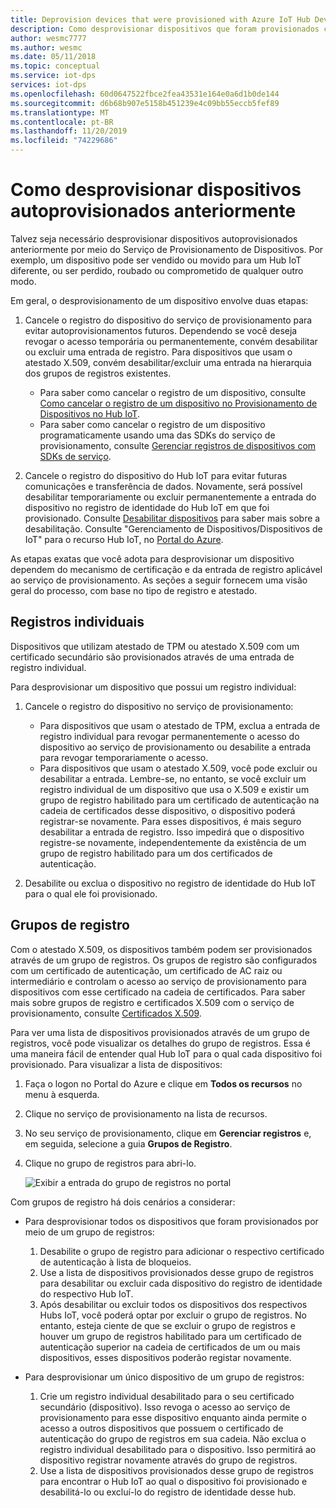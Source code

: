 ```yaml
---
title: Deprovision devices that were provisioned with Azure IoT Hub Device Provisioning Service
description: Como desprovisionar dispositivos que foram provisionados com Provisionamento de Dispositivos no Hub IoT
author: wesmc7777
ms.author: wesmc
ms.date: 05/11/2018
ms.topic: conceptual
ms.service: iot-dps
services: iot-dps
ms.openlocfilehash: 60d0647522fbce2fea43531e164e0a6d1b0de144
ms.sourcegitcommit: d6b68b907e5158b451239e4c09bb55eccb5fef89
ms.translationtype: MT
ms.contentlocale: pt-BR
ms.lasthandoff: 11/20/2019
ms.locfileid: "74229686"
---
```

# <a name="how-to-deprovision-devices-that-were-previously-auto-provisioned"></a>Como desprovisionar dispositivos autoprovisionados anteriormente 

Talvez seja necessário desprovisionar dispositivos autoprovisionados anteriormente por meio do Serviço de Provisionamento de Dispositivos. Por exemplo, um dispositivo pode ser vendido ou movido para um Hub IoT diferente, ou ser perdido, roubado ou comprometido de qualquer outro modo. 

Em geral, o desprovisionamento de um dispositivo envolve duas etapas:

1. Cancele o registro do dispositivo do serviço de provisionamento para evitar autoprovisionamentos futuros. Dependendo se você deseja revogar o acesso temporária ou permanentemente, convém desabilitar ou excluir uma entrada de registro. Para dispositivos que usam o atestado X.509, convém desabilitar/excluir uma entrada na hierarquia dos grupos de registros existentes.  
 
   - Para saber como cancelar o registro de um dispositivo, consulte [Como cancelar o registro de um dispositivo no Provisionamento de Dispositivos no Hub IoT](how-to-revoke-device-access-portal.md).
   - Para saber como cancelar o registro de um dispositivo programaticamente usando uma das SDKs do serviço de provisionamento, consulte [Gerenciar registros de dispositivos com SDKs de serviço](how-to-manage-enrollments-sdks.md).

2. Cancele o registro do dispositivo do Hub IoT para evitar futuras comunicações e transferência de dados. Novamente, será possível desabilitar temporariamente ou excluir permanentemente a entrada do dispositivo no registro de identidade do Hub IoT em que foi provisionado. Consulte [Desabilitar dispositivos](/azure/iot-hub/iot-hub-devguide-identity-registry#disable-devices) para saber mais sobre a desabilitação. Consulte "Gerenciamento de Dispositivos/Dispositivos de IoT" para o recurso Hub IoT, no [Portal do Azure](https://portal.azure.com).

As etapas exatas que você adota para desprovisionar um dispositivo dependem do mecanismo de certificação e da entrada de registro aplicável ao serviço de provisionamento. As seções a seguir fornecem uma visão geral do processo, com base no tipo de registro e atestado.

## <a name="individual-enrollments"></a>Registros individuais
Dispositivos que utilizam atestado de TPM ou atestado X.509 com um certificado secundário são provisionados através de uma entrada de registro individual. 

Para desprovisionar um dispositivo que possui um registro individual: 

1. Cancele o registro do dispositivo no serviço de provisionamento:

   - Para dispositivos que usam o atestado de TPM, exclua a entrada de registro individual para revogar permanentemente o acesso do dispositivo ao serviço de provisionamento ou desabilite a entrada para revogar temporariamente o acesso. 
   - Para dispositivos que usam o atestado X.509, você pode excluir ou desabilitar a entrada. Lembre-se, no entanto, se você excluir um registro individual de um dispositivo que usa o X.509 e existir um grupo de registro habilitado para um certificado de autenticação na cadeia de certificados desse dispositivo, o dispositivo poderá registrar-se novamente. Para esses dispositivos, é mais seguro desabilitar a entrada de registro. Isso impedirá que o dispositivo registre-se novamente, independentemente da existência de um grupo de registro habilitado para um dos certificados de autenticação.

2. Desabilite ou exclua o dispositivo no registro de identidade do Hub IoT para o qual ele foi provisionado. 


## <a name="enrollment-groups"></a>Grupos de registro
Com o atestado X.509, os dispositivos também podem ser provisionados através de um grupo de registros. Os grupos de registro são configurados com um certificado de autenticação, um certificado de AC raiz ou intermediário e controlam o acesso ao serviço de provisionamento para dispositivos com esse certificado na cadeia de certificados. Para saber mais sobre grupos de registro e certificados X.509 com o serviço de provisionamento, consulte [Certificados X.509](concepts-security.md#x509-certificates). 

Para ver uma lista de dispositivos provisionados através de um grupo de registros, você pode visualizar os detalhes do grupo de registros. Essa é uma maneira fácil de entender qual Hub IoT para o qual cada dispositivo foi provisionado. Para visualizar a lista de dispositivos: 

1. Faça o logon no Portal do Azure e clique em **Todos os recursos** no menu à esquerda.
2. Clique no serviço de provisionamento na lista de recursos.
3. No seu serviço de provisionamento, clique em **Gerenciar registros** e, em seguida, selecione a guia **Grupos de Registro**.
4. Clique no grupo de registros para abri-lo.

   ![Exibir a entrada do grupo de registros no portal](./media/how-to-unprovision-devices/view-enrollment-group.png)

Com grupos de registro há dois cenários a considerar:

- Para desprovisionar todos os dispositivos que foram provisionados por meio de um grupo de registros:
  1. Desabilite o grupo de registro para adicionar o respectivo certificado de autenticação à lista de bloqueios. 
  2. Use a lista de dispositivos provisionados desse grupo de registros para desabilitar ou excluir cada dispositivo do registro de identidade do respectivo Hub IoT. 
  3. Após desabilitar ou excluir todos os dispositivos dos respectivos Hubs IoT, você poderá optar por excluir o grupo de registros. No entanto, esteja ciente de que se excluir o grupo de registros e houver um grupo de registros habilitado para um certificado de autenticação superior na cadeia de certificados de um ou mais dispositivos, esses dispositivos poderão registar novamente. 

- Para desprovisionar um único dispositivo de um grupo de registros:
  1. Crie um registro individual desabilitado para o seu certificado secundário (dispositivo). Isso revoga o acesso ao serviço de provisionamento para esse dispositivo enquanto ainda permite o acesso a outros dispositivos que possuem o certificado de autenticação do grupo de registros em sua cadeia. Não exclua o registro individual desabilitado para o dispositivo. Isso permitirá ao dispositivo registrar novamente através do grupo de registros. 
  2. Use a lista de dispositivos provisionados desse grupo de registros para encontrar o Hub IoT ao qual o dispositivo foi provisionado e desabilitá-lo ou excluí-lo do registro de identidade desse hub. 
  
  










